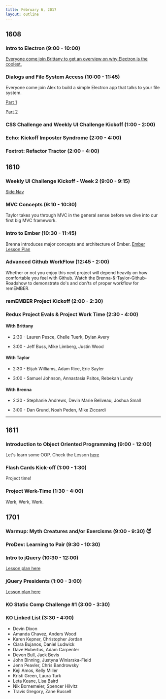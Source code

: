 ```yaml
---
title: February 6, 2017
layout: outline
---
```


## 1608

### Intro to Electron (9:00 - 10:00)
[Everyone come join Brittany to get an overview on why Electron is the coolest.](http://frontend.turing.io/lessons/intro-to-electron-slides.html)

### Dialogs and File System Access (10:00 - 11:45)
Everyone come join Alex to build a simple Electron app that talks to your file system.

[Part 1](http://frontend.turing.io/lessons/electron-bookmarker.html)

[Part 2](http://frontend.turing.io/lessons/electron-file-dialogs.html)

### CSS Challenge and Weekly UI Challenge Kickoff (1:00 - 2:00)

### Echo: Kickoff Imposter Syndrome (2:00 - 4:00)

### Foxtrot: Refactor Tractor (2:00 - 4:00)


## 1610

### Weekly UI Challenge Kickoff - Week 2 (9:00 - 9:15)
[Side Nav](https://duckduckgo.com/?q=google+developers+supercharged&t=ffsb&ia=videos&iax=1&iai=e5CXg1sjTqQ)

### MVC Concepts (9:10 - 10:30)
Taylor takes you through MVC in the general sense before we dive into our first big MVC framework.

### Intro to Ember (10:30 - 11:45)
Brenna introduces major concepts and architecture of Ember.
[Ember Lesson Plan]('./lessons/introduction-to-ember.html')

### Advanced Github WorkFlow (12:45 - 2:00)
Whether or not you enjoy this next project will depend heavily on how comfortable you feel with Github. Watch the Brenna-&-Taylor-Github-Roadshow to demonstrate do's and don'ts of proper workflow for remEMBER.

### remEMBER Project Kickoff (2:00 - 2:30)

### Redux Project Evals & Project Work Time (2:30 - 4:00)

#### With Brittany

- 2:30 - Lauren Pesce, Chelle Tuerk, Dylan Avery

- 3:00 - Jeff Buss, Mike Limberg, Justin Wood

#### With Taylor

- 2:30 - Elijah Williams, Adam Rice, Eric Sayler

- 3:00 - Samuel Johnson, Annastasia Psitos, Rebekah Lundy

#### With Brenna

- 2:30 - Stephanie Andrews, Devin Marie Beliveau, Joshua Small

- 3:00 - Dan Grund, Noah Peden, Mike Ziccardi

--------------------------------------------

## 1611

### Introduction to Object Oriented Programming (9:00 - 12:00)

Let's learn some OOP. Check the Lesson [here](http://frontend.turing.io/lessons/intro-to-oop.html)

### Flash Cards Kick-off (1:00 - 1:30)

Project time!

### Project Werk-Time (1:30 - 4:00)

Werk, Werk, Werk.

## 1701

### Warmup: Myth Creatures and/or Exercisms (9:00 - 9:30) :smiling_imp:

### ProDev: Learning to Pair (9:30 - 10:30)

### Intro to jQuery (10:30 - 12:00)

[Lesson plan here](http://frontend.turing.io/lessons/introduction-to-jquery.html)

### jQuery Presidents (1:00 - 3:00)

[Lesson plan here](http://frontend.turing.io/lessons/jquery-dom-traversal-and-manipulation.html)

### KO Static Comp Challenge #1 (3:00 - 3:30)

### KO Linked List (3:30 - 4:00)

* Devin Dixon
* Amanda Chavez, Anders Wood
* Karen Kepner, Christopher Jordan
* Ciara Bujanos, Daniel Ludwick
* Dave Hubertus, Adam Carpenter
* Devon Bull, Jack Bevis
* John Binning, Justyna Winiarska-Field
* Jenn Peavler, Chris Bandrowsky
* Keji Amos, Kelly Miller
* Kristi Green, Laura Turk
* Leta Keane, Lisa Baird
* Nik Bornemeier, Spencer Hilvitz
* Travis Gregory, Zane Russell
